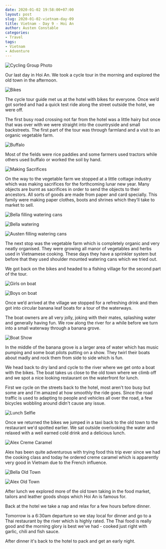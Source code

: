 ```yaml
---
date: 2020-01-02 19:58:00+07:00
layout: post
slug: 2020-01-02-vietnam-day-09
title: Vietnam - Day 9 - Hoi An
author: Austen Constable
categories:
- Travel
tags:
- Vietnam
- Adventure
---
```


![Cycling Group Photo](../images/2020/01/2020-01-02-IMG_5965.jpeg)

Our last day in Hoi An.  We took a cycle tour in the morning and explored the old town in the afternoon. 

![Bikes](../images/2020/01/2020-01-02-IMG_5967.jpeg)

The cycle tour guide met us at the hotel with bikes for everyone. Once we’d got sorted and had a quick test ride along the street outside the hotel, we were off. 

The first busy road crossing not far from the hotel was a little hairy but once that was over with we were straight into the countryside and small backstreets. The first part of the tour was through farmland and a visit to an organic vegetable farm. 

![Buffalo](../images/2020/01/2020-01-02-DSCF2839.jpeg)

Most of the fields were rice paddies and some farmers used tractors while others used buffalo or worked the soil by hand. 

![Making Sacrifices](../images/2020/01/2020-01-02-DSCF2842.jpeg)

On the way to the vegetable farm we stopped at a little cottage industry which was making sacrifices for the forthcoming lunar new year. Many objects are burnt as sacrifices in order to send the objects to their ancestors. All sorts of goods are made from paper and card specially. This family were making paper clothes, boots and shrines which they’ll take to market to sell. 

![Bella filling watering cans](../images/2020/01/2020-01-02-DSCF2842.jpeg)

![Bella watering](../images/2020/01/2020-01-02-DSCF2849.jpeg)

![Austen filling watering cans](../images/2020/01/2020-01-02-DSCF2852.jpeg)

The next stop was the vegetable farm which is completely organic and very neatly organised. They were growing all manor of vegetables and herbs used in Vietnamese cooking.  These days they have a sprinkler system but before that they used shoulder mounted watering cans which we tried out. 

We got back on the bikes and headed to a fishing village for the second part of the tour.

![Girls on boat](../images/2020/01/2020-01-02-IMG_5984.jpeg)

![Boys on boat](../images/2020/01/2020-01-02-DSCF2883.jpeg)

Once we’d arrived at the village we stopped for a refreshing drink and then got into circular banana leaf boats for a tour of the waterways. 

The boat owners are all very jolly, joking with their mates, splashing water and generally having fun. We row along the river for a while before we turn into a small waterway through a banana grove. 

![Boat Show](../images/2020/01/2020-01-02-DSCF2879.jpeg)

In the middle of the banana grove is a larger area of water which has music pumping and some boat pilots putting on a show. They twirl their boats about madly and rock them from side to side which is fun. 

We head back to dry land and cycle to the river where we get onto a boat with the bikes. The boat takes us close to the old town where we climb off and we spot a nice looking restaurant on the waterfront for lunch. 

First we cycle on the streets back to the hotel, most aren't too busy but some are and I'm amazed at how smoothly the ride goes. Since the road traffic is used to adapting to people and vehicles all over the road, a few bicycles wobbling around didn't cause any issue. 

![Lunch Selfie](../images/2020/01/2020-01-02-IMG_6027.jpeg)

Once we returned the bikes we jumped in a taxi back to the old town to the restaurant we'd spotted earlier. We sat outside overlooking the water and relaxed with a well earned cold drink and a delicious lunch. 

![Alex Creme Caramel](../images/2020/01/2020-01-02-IMG_6031.jpeg)

Alex has been quite adventurous with trying food this trip ever since we had the cooking class and today he ordered creme caramel which is apparently very good in Vietnam due to the French influence.

![Bella Old Town](../images/2020/01/2020-01-02-IMG_6037.jpeg)

![Alex Old Town](../images/2020/01/2020-01-02-IMG_6039.jpeg)

After lunch we explored more of the old town taking in the food market, tailors and leather goods shops which Hoi An is famous for. 

Back at the hotel we take a nap and relax for a few hours before dinner. 

Tomorrow is a 6:30am departure so we stay local for dinner and go to a Thai restaurant by the river which is highly rated. The Thai food is really good and the morning glory is best we've had - cooked just right with garlic, chili and fish sauce.

After dinner it's back to the hotel to pack and get an early night. 
